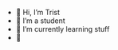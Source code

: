 - 👋 Hi, I’m Trist
- 👀 I’m a student
- 🌱 I’m currently learning stuff
- 💞️ 
<!---
TremsOrbit/TremsOrbit is a ✨ special ✨ repository because its `README.md` (this file) appears on your GitHub profile.
You can click the Preview link to take a look at your changes.
--->
